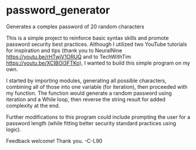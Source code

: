 # password_generator
Generates a complex password of 20 random characters

This is a simple project to reinforce basic syntax skills and promote password security best practices. Although I utilized two YouTube tutorials for inspiration and tips (thank you to NeuralNine https://youtu.be/rHTwjV1ORUQ and to TechWithTim https://youtu.be/XCIBOl3FTKo), I wanted to build this simple program on my own. 

I started by importing modules, generating all possible characters, combining all of those into one variable (for iteration), then proceeded with my function. The function would generate a random password using iteration and a While loop, then reverse the string result for added complexity at the end. 

Further modifications to this program could include prompting the user for a password length (while fitting better security standard practices using logic).




Feedback welcome! Thank you.
-C-L90
